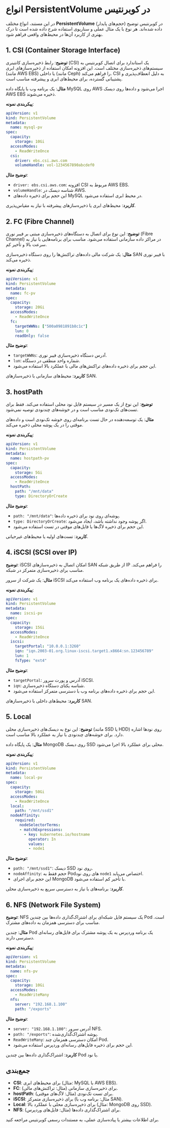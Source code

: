 # انواع PersistentVolume در کوبرنتیس

در این مستند، انواع مختلف **PersistentVolume** (حجم‌های پایدار) در کوبرنتیس توضیح داده شده‌اند. هر نوع با یک مثال عملی و سناریوی استفاده شرح داده شده است تا درک بهتری از کاربرد آن‌ها در محیط‌های واقعی فراهم شود.

## 1. CSI (Container Storage Interface)
**توضیح**: رابط ذخیره‌سازی کانتینری (CSI) یک استاندارد برای اتصال کوبرنتیس به سیستم‌های ذخیره‌سازی مختلف است. این افزونه امکان استفاده از ذخیره‌سازهای ابری (مانند AWS EBS) یا داخلی (مانند Ceph) را فراهم می‌کند. CSI به دلیل انعطاف‌پذیری و پشتیبانی گسترده، برای محیط‌های ابری و پیشرفته مناسب است.

**مثال**: یک برنامه وب با پایگاه داده MySQL روی AWS اجرا می‌شود و داده‌ها روی دیسک AWS EBS ذخیره می‌شوند.

**پیکربندی نمونه**:
```yaml
apiVersion: v1
kind: PersistentVolume
metadata:
  name: mysql-pv
spec:
  capacity:
    storage: 10Gi
  accessModes:
    - ReadWriteOnce
  csi:
    driver: ebs.csi.aws.com
    volumeHandle: vol-1234567890abcdef0
```

**توضیح مثال**:
- `driver: ebs.csi.aws.com`: افزونه CSI مربوط به AWS EBS.
- `volumeHandle`: شناسه دیسک در AWS.
- این حجم برای ذخیره داده‌های MySQL در محیط ابری استفاده می‌شود.

**کاربرد**: محیط‌های ابری یا ذخیره‌سازهای پیشرفته با نیاز به مقیاس‌پذیری.

## 2. FC (Fibre Channel)
**توضیح**: این نوع برای اتصال به دستگاه‌های ذخیره‌سازی مبتنی بر فیبر نوری (Fibre Channel) در مراکز داده سازمانی استفاده می‌شود. مناسب برای برنامه‌هایی با نیاز به سرعت بالا و تأخیر کم.

**مثال**: یک شرکت مالی داده‌های تراکنش‌ها را روی دستگاه ذخیره‌سازی SAN با فیبر نوری ذخیره می‌کند.

**پیکربندی نمونه**:
```yaml
apiVersion: v1
kind: PersistentVolume
metadata:
  name: fc-pv
spec:
  capacity:
    storage: 20Gi
  accessModes:
    - ReadWriteOnce
  fc:
    targetWWNs: ["500a0981891b8c1c"]
    lun: 0
    readOnly: false
```

**توضیح مثال**:
- `targetWWNs`: آدرس دستگاه ذخیره‌سازی فیبر نوری.
- `lun`: شماره واحد منطقی در دستگاه.
- این حجم برای ذخیره داده‌های تراکنش‌های مالی با عملکرد بالا استفاده می‌شود.

**کاربرد**: محیط‌های سازمانی با ذخیره‌سازهای SAN.

## 3. hostPath
**توضیح**: این نوع از یک مسیر در سیستم فایل نود محلی استفاده می‌کند. فقط برای تست‌های تک‌نودی مناسب است و در خوشه‌های چندنودی توصیه نمی‌شود.

**مثال**: یک توسعه‌دهنده در حال تست برنامه‌ای روی خوشه تک‌نودی است و داده‌های موقتی را در یک پوشه محلی ذخیره می‌کند.

**پیکربندی نمونه**:
```yaml
apiVersion: v1
kind: PersistentVolume
metadata:
  name: hostpath-pv
spec:
  capacity:
    storage: 5Gi
  accessModes:
    - ReadWriteOnce
  hostPath:
    path: "/mnt/data"
    type: DirectoryOrCreate
```

**توضیح مثال**:
- `path: "/mnt/data"`: پوشه‌ای روی نود برای ذخیره داده‌ها.
- `type: DirectoryOrCreate`: اگر پوشه وجود نداشته باشد، ایجاد می‌شود.
- این حجم برای ذخیره لاگ‌ها یا فایل‌های موقتی در تست استفاده می‌شود.

**کاربرد**: تست‌های اولیه یا محیط‌های غیرحیاتی.

## 4. iSCSI (SCSI over IP)
**توضیح**: iSCSI امکان اتصال به ذخیره‌سازهای SAN از طریق شبکه IP را فراهم می‌کند. مناسب برای ذخیره‌سازی متمرکز در شبکه.

**مثال**: یک شرکت از سرور iSCSI برای ذخیره داده‌های یک برنامه وب استفاده می‌کند.

**پیکربندی نمونه**:
```yaml
apiVersion: v1
kind: PersistentVolume
metadata:
  name: iscsi-pv
spec:
  capacity:
    storage: 15Gi
  accessModes:
    - ReadWriteOnce
  iscsi:
    targetPortal: "10.0.0.1:3260"
    iqn: "iqn.2003-01.org.linux-iscsi.target1.x8664:sn.123456789"
    lun: 1
    fsType: "ext4"
```

**توضیح مثال**:
- `targetPortal`: آدرس و پورت سرور iSCSI.
- `iqn`: شناسه یکتای دستگاه ذخیره‌سازی.
- این حجم برای ذخیره داده‌های برنامه وب با دسترسی متمرکز استفاده می‌شود.

**کاربرد**: محیط‌های داخلی با ذخیره‌سازهای SAN.

## 5. Local
**توضیح**: این نوع به دیسک‌های ذخیره‌سازی محلی (مانند SSD یا HDD) روی نودها اشاره دارد. برای خوشه‌های چندنودی با نیاز به عملکرد بالا مناسب است.

**مثال**: یک پایگاه داده MongoDB روی دیسک SSD محلی برای عملکرد بالا اجرا می‌شود.

**پیکربندی نمونه**:
```yaml
apiVersion: v1
kind: PersistentVolume
metadata:
  name: local-pv
spec:
  capacity:
    storage: 50Gi
  accessModes:
    - ReadWriteOnce
  local:
    path: "/mnt/ssd1"
  nodeAffinity:
    required:
      nodeSelectorTerms:
      - matchExpressions:
        - key: kubernetes.io/hostname
          operator: In
          values:
          - node1
```

**توضیح مثال**:
- `path: "/mnt/ssd1"`: دیسک SSD روی نود.
- `nodeAffinity`: حجم فقط به Podهای روی نود `node1` اختصاص می‌یابد.
- این حجم برای اجرای MongoDB با تأخیر کم استفاده می‌شود.

**کاربرد**: برنامه‌های با نیاز به دسترسی سریع به ذخیره‌سازی محلی.

## 6. NFS (Network File System)
**توضیح**: NFS یک سیستم فایل شبکه‌ای برای اشتراک‌گذاری داده‌ها بین چندین Pod است. مناسب برای دسترسی همزمان به داده‌های مشترک.

**مثال**: چندین Pod یک برنامه وردپرس به یک پوشه مشترک برای فایل‌های رسانه‌ای دسترسی دارند.

**پیکربندی نمونه**:
```yaml
apiVersion: v1
kind: PersistentVolume
metadata:
  name: nfs-pv
spec:
  capacity:
    storage: 10Gi
  accessModes:
    - ReadWriteMany
  nfs:
    server: "192.168.1.100"
    path: "/exports"
```

**توضیح مثال**:
- `server: "192.168.1.100"`: آدرس سرور NFS.
- `path: "/exports"`: پوشه اشتراک‌گذاری‌شده.
- `ReadWriteMany`: امکان دسترسی همزمان چند Pod.
- این حجم برای ذخیره فایل‌های رسانه‌ای وردپرس استفاده می‌شود.

**کاربرد**: اشتراک‌گذاری داده‌ها بین چندین Pod یا نود.

## جمع‌بندی
- **CSI**: برای محیط‌های ابری (مثال: MySQL با AWS EBS).
- **FC**: برای ذخیره‌سازی سازمانی (مثال: تراکنش‌های مالی).
- **hostPath**: برای تست تک‌نودی (مثال: لاگ‌های موقتی).
- **iSCSI**: برای ذخیره‌سازی متمرکز (مثال: برنامه وب با SAN).
- **Local**: برای ذخیره‌سازی محلی با عملکرد بالا (مثال: MongoDB روی SSD).
- **NFS**: برای اشتراک‌گذاری داده‌ها (مثال: فایل‌های وردپرس).

برای اطلاعات بیشتر یا پیاده‌سازی عملی، به مستندات رسمی کوبرنتیس مراجعه کنید.
